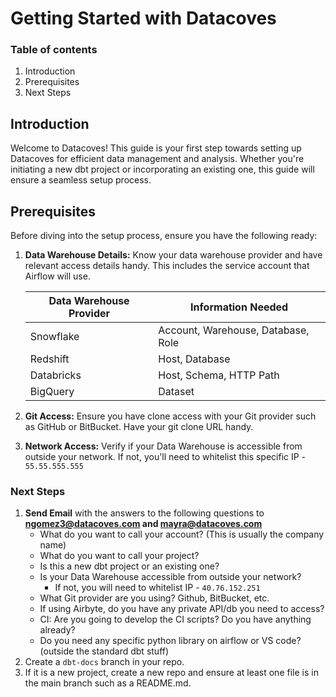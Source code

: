 # Getting Started with Datacoves

### Table of contents

1. Introduction
2. Prerequisites
3. Next Steps

## Introduction

Welcome to Datacoves! This guide is your first step towards setting up Datacoves for efficient data management and analysis. Whether you're initiating a new dbt project or incorporating an existing one, this guide will ensure a seamless setup process. 

## Prerequisites

Before diving into the setup process, ensure you have the following ready:

1. **Data Warehouse Details:** Know your data warehouse provider and have relevant access details handy. This includes the service account that Airflow will use.  
    
    
    | Data Warehouse Provider | Information Needed |
    | --- | --- |
    | Snowflake | Account, Warehouse, Database, Role |
    | Redshift | Host, Database |
    | Databricks | Host, Schema, HTTP Path |
    | BigQuery | Dataset |
2. **Git Access:** Ensure you have clone access with your Git provider such as GitHub or BitBucket. Have your git clone URL handy.
3. **Network Access:** Verify if your Data Warehouse is accessible from outside your network. If not, you'll need to whitelist this specific IP - `55.55.555.555`

### Next Steps

1. **Send Email** with the answers to the following questions to **ngomez3@datacoves.com and mayra@datacoves.com**
   - What do you want to call your account? (This is usually the company name)
   - What do you want to call your project? 
   - Is this a new dbt project or an existing one?
   - Is your Data Warehouse accessible from outside your network?
     - If not, you will need to whitelist IP - `40.76.152.251`
   - What Git provider are you using? Github, BitBucket, etc.
   - If using Airbyte, do you have any private API/db you need to access?
   - CI: Are you going to develop the CI scripts? Do you have anything already?
   - Do you need any specific python library on airflow or VS code? (outside the standard dbt stuff)
2. Create a `dbt-docs` branch in your repo.
3. If it is a new project, create a new repo and ensure at least one file is in the main branch such as a README.md.

